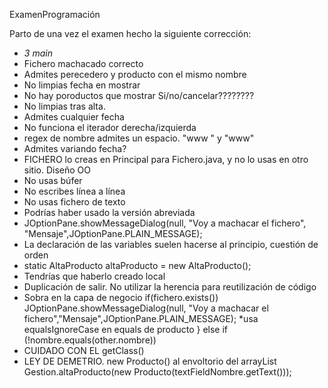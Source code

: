 ExamenProgramación


Parto de una vez el examen hecho la siguiente corrección:


* _3 main_
* Fichero machacado correcto
* Admites perecedero y producto con el mismo nombre
* No limpias fecha en mostrar
* No hay poroductos que mostrar Si/no/cancelar????????
* No limpias tras alta.
* Admites cualquier fecha
* No funciona el iterador derecha/izquierda
* regex de nombre admites un espacio. "www " y "www" 
* Admites variando fecha?
* FICHERO lo creas en Principal para Fichero.java, y no lo usas en otro sitio. Diseño OO
* No usas búfer
* No escribes línea a línea
* No usas fichero de texto
* Podrías haber usado la versión abreviada
* JOptionPane.showMessageDialog(null, "Voy a machacar el fichero", "Mensaje",JOptionPane.PLAIN_MESSAGE);
* La declaración de las variables suelen hacerse al principio, cuestión de orden
* static AltaProducto altaProducto = new AltaProducto();
* Tendrías que haberlo creado local
* Duplicación de salir. No utilizar la herencia para reutilización de código
* Sobra en la capa de negocio
    if(fichero.exists())
            JOptionPane.showMessageDialog(null, "Voy a machacar el fichero","Mensaje",JOptionPane.PLAIN_MESSAGE);
*usa equalsIgnoreCase en equals de producto
 } else if (!nombre.equals(other.nombre))
* CUIDADO CON EL getClass()
* LEY DE DEMETRIO. new Producto() al envoltorio del arrayList
    Gestion.altaProducto(new Producto(textFieldNombre.getText()));
